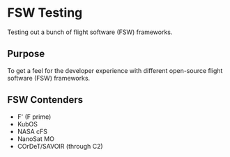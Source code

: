 # FSW Testing
Testing out a bunch of flight software (FSW) frameworks.

## Purpose
To get a feel for the developer experience with different open-source flight software (FSW) frameworks.

## FSW Contenders
* F' (F prime)
* KubOS
* NASA cFS
* NanoSat MO
* COrDeT/SAVOIR (through C2)

